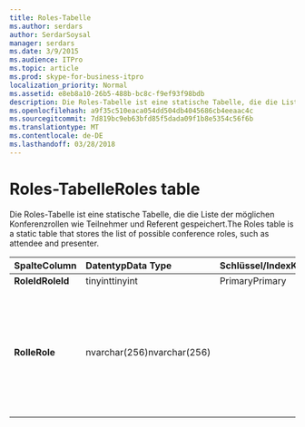 ```yaml
---
title: Roles-Tabelle
ms.author: serdars
author: SerdarSoysal
manager: serdars
ms.date: 3/9/2015
ms.audience: ITPro
ms.topic: article
ms.prod: skype-for-business-itpro
localization_priority: Normal
ms.assetid: e8eb8a10-26b5-488b-bc8c-f9ef93f98bdb
description: Die Roles-Tabelle ist eine statische Tabelle, die die Liste der möglichen Konferenzrollen wie Teilnehmer und Referent gespeichert.
ms.openlocfilehash: a9f35c510eaca054dd504db4045686cb4eeaac4c
ms.sourcegitcommit: 7d819bc9eb63bfd85f5dada09f1b8e5354c56f6b
ms.translationtype: MT
ms.contentlocale: de-DE
ms.lasthandoff: 03/28/2018
---
```

# <a name="roles-table"></a><span data-ttu-id="d8ae5-103">Roles-Tabelle</span><span class="sxs-lookup"><span data-stu-id="d8ae5-103">Roles table</span></span>
 
<span data-ttu-id="d8ae5-104">Die Roles-Tabelle ist eine statische Tabelle, die die Liste der möglichen Konferenzrollen wie Teilnehmer und Referent gespeichert.</span><span class="sxs-lookup"><span data-stu-id="d8ae5-104">The Roles table is a static table that stores the list of possible conference roles, such as attendee and presenter.</span></span>
  
|<span data-ttu-id="d8ae5-105">**Spalte**</span><span class="sxs-lookup"><span data-stu-id="d8ae5-105">**Column**</span></span>|<span data-ttu-id="d8ae5-106">**Datentyp**</span><span class="sxs-lookup"><span data-stu-id="d8ae5-106">**Data Type**</span></span>|<span data-ttu-id="d8ae5-107">**Schlüssel/Index**</span><span class="sxs-lookup"><span data-stu-id="d8ae5-107">**Key/Index**</span></span>|<span data-ttu-id="d8ae5-108">**Details**</span><span class="sxs-lookup"><span data-stu-id="d8ae5-108">**Details**</span></span>|
|:-----|:-----|:-----|:-----|
|<span data-ttu-id="d8ae5-109">**RoleId**</span><span class="sxs-lookup"><span data-stu-id="d8ae5-109">**RoleId**</span></span> <br/> |<span data-ttu-id="d8ae5-110">tinyint</span><span class="sxs-lookup"><span data-stu-id="d8ae5-110">tinyint</span></span>  <br/> |<span data-ttu-id="d8ae5-111">Primary</span><span class="sxs-lookup"><span data-stu-id="d8ae5-111">Primary</span></span>  <br/> ||
|<span data-ttu-id="d8ae5-112">**Rolle**</span><span class="sxs-lookup"><span data-stu-id="d8ae5-112">**Role**</span></span> <br/> |<span data-ttu-id="d8ae5-113">nvarchar(256)</span><span class="sxs-lookup"><span data-stu-id="d8ae5-113">nvarchar(256)</span></span>  <br/> || <span data-ttu-id="d8ae5-114">Zulässige Werte:</span><span class="sxs-lookup"><span data-stu-id="d8ae5-114">Allowed values:</span></span> <br/>  <span data-ttu-id="d8ae5-115">0 – unbekannt</span><span class="sxs-lookup"><span data-stu-id="d8ae5-115">0 - Unknown</span></span> <br/>  <span data-ttu-id="d8ae5-116">1 – Referent</span><span class="sxs-lookup"><span data-stu-id="d8ae5-116">1 - Presenter</span></span> <br/>  <span data-ttu-id="d8ae5-117">2 - Teilnehmer</span><span class="sxs-lookup"><span data-stu-id="d8ae5-117">2 - Attendee</span></span> <br/> |
   

